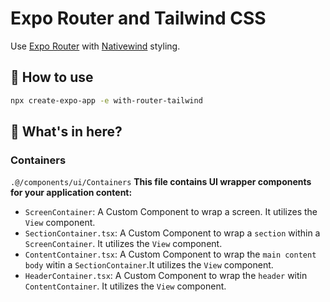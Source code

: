 # Expo Router and Tailwind CSS

Use [Expo Router](https://docs.expo.dev/router/introduction/) with [Nativewind](https://www.nativewind.dev/v4/overview/) styling.

## 🚀 How to use

```sh
npx create-expo-app -e with-router-tailwind
```

## 🚀 What's in here?

### Containers

`.@/components/ui/Containers`
**This file contains UI wrapper components for your application content:**

- `ScreenContainer`: A Custom Component to wrap a screen. It utilizes the `View` component.
- `SectionContainer.tsx`: A Custom Component to wrap a `section` within a `ScreenContainer`. It utilizes the `View` component.
- `ContentContainer.tsx`: A Custom Component to wrap the `main content body` witin a `SectionContainer`.It utilizes the `View` component.
- `HeaderContainer.tsx`: A Custom Component to wrap the `header` witin `ContentContainer`. It utilizes the `View` component.
